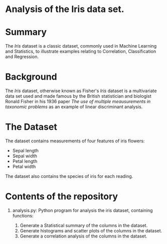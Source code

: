 <h1>Analysis of the Iris data set. </h1>

<h1>Summary</h1>
<p>The <em>Iris</em> dataset is a classic dataset, commonly used in Machine Learning and Statistics, to illustrate examples relating to Correlation, Classification and Regression. </p>

<h1>Background</h1>
<p>The <em>Iris</em> dataset, otherwise known as <bf>Fisher's</bf> <em>Iris</em> dataset is a multivariate data set used and made famous by the British statistician and biologist Ronald Fisher in his 1936 paper
<em>The use of multiple meausurements in taxonomic problems</em> as an example of linear discriminant analysis. </p>

<h1>The Dataset</h1>
The dataset contains measurements of four features of iris flowers:
<ul>
    <li>Sepal length</li>
    <li>Sepal width</li>
    <li>Petal length</li>
    <li>Petal width</li>
</ul>

<p>The dataset also contains the species of iris for each reading. </p>

<h1>Contents of the repository</h1>
<ol>
    <li>analysis.py: Python program for analysis the iris dataset, containing functions:</li>
        <ol>
            <li>Generate a Statistical summary of the columns in the dataset. </li>
            <li>Generate histograms and scatter plots of the columns in the dataset. </li>
            <li>Generate a correlation analysis of the columns in the dataset.</li>
        </ol>
</ol>